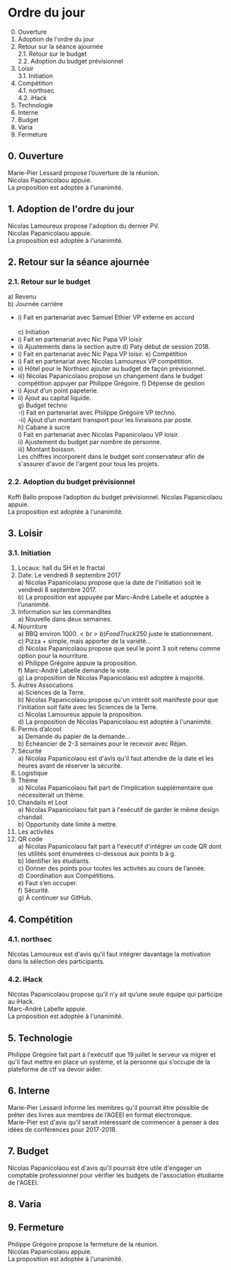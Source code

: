# Ordre du jour

0. Ouverture
1. Adoption de l'ordre du jour
2. Retour sur la séance ajournée <br>
	2.1. Retour sur le budget <br>
	2.2. Adoption du budget prévisionnel 
3. Loisir <br>
	3.1. Initiation
4. Compétition <br>
	4.1. northsec<br>
	4.2. iHack
5. Technologie
6. Interne
7. Budget
8. Varia
9. Fermeture


## 0. Ouverture

Marie-Pier Lessard propose l’ouverture de la réunion. <br>
Nicolas Papanicolaou appuie.<br>
La proposition est adoptée à l'unanimité.

## 1. Adoption de l'ordre du jour

Nicolas Lamoureux propose l'adoption du dernier PV.<br>
Nicolas Papanicolaou appuie.<br>
La proposition est adoptée à l'unanimité.

## 2. Retour sur la séance ajournée

### 2.1. Retour sur le budget

a) Revenu <br>
b) Journée carrière 
- i) Fait en partenariat avec Samuel Ethier VP externe en accord </li> <br>
c) Initiation <br>
- i) Fait en partenariat avec Nic Papa VP loisir 
- ii) Ajustements dans la section autre 
d) Paty début de session 2018. <br>
- i) Fait en partenariat avec Nic Papa VP loisir. 
e) Compétition <br>
- i) Fait en partenariat avec Nicolas Lamoureux VP compétition.
- ii) Hôtel pour le Northsec ajouter au budget de façon prévisionnel. 
- iii) Nicolas Papanicolaou propose un changement dans le budget compétition appuyer par Philippe Grégoire.
f) Dépense de gestion <br>
- i) Ajout d’un point papeterie.
- ii) Ajout au capital liquide. <br>
g) Budget techno <br>
-i) Fait en partenariat avec Philippe Grégoire VP techno.<br>
-ii) Ajout d’un montant transport pour les livraisons par poste. <br>
h) Cabane à sucre <br>
	i) Fait en partenariat avec Nicolas Papanicolaou VP loisir. <br>
	ii) Ajustement du budget par nombre de personne. <br>
	iii) Montant boisson. <br>
Les chiffres incorporent dans le budget sont conservateur afin de s'assurer d'avoir de l'argent pour tous les projets.

### 2.2. Adoption du budget prévisionnel 

Koffi Ballo propose l’adoption du budget prévisionnel.
Nicolas Papanicolaou appuie. <br>
La proposition est adoptée à l'unanimité. <br>

## 3. Loisir
### 3.1. Initiation

1) Locaux: hall du SH et le fractal <br>
2) Date: Le vendredi 8 septembre 2017 <br>
	a) Nicolas Papanicolaou propose que la date de l'initiation soit le vendredi 8 septembre 2017. <br>
	b) La proposition est appuyée par Marc-André Labelle et adoptée à l’unanimité. <br>
3) Information sur les commandites <br>
	a) Nouvelle dans deux semaines. <br>
4) Nourriture <br>
	a) BBQ environ 1000$. <br>
	b) Food Truck 250$ juste le stationnement. <br>
	c) Pizza + simple, mais apporter de la variété… <br>
	d) Nicolas Papanicolaou propose que seul le point 3 soit retenu comme option pour la nourriture. <br>
	e) Philippe Grégoire appuie la proposition. <br>
	f) Marc-André Labelle demande le vote. <br>
	g) La proposition de Nicolas Papanicolaou est adoptée à majorité. <br>
5) Autres Assocations <br>
	a) Sciences de la Terre. <br>
	b) Nicolas Papanicolaou propose qu'un intérêt soit manifesté pour que l'initiation soit faite avec les Sciences de la Terre. <br>
	c) Nicolas Lamoureux appuie la proposition. <br>
	d) La proposition de Nicolas Papanicolaou est adoptée à l'unanimité. <br>
6) Permis d’alcool <br>
	a) Demande du papier de la demande… <br>
	b) Échéancier de 2-3 semaines pour le recevoir avec Réjan.<br>
7) Sécurité <br>
	a) Nicolas Papanicolaou est d'avis qu'il faut attendre de la date et les heures avant de réserver la sécurité. <br>
8) Logistique <br>
9) Thème <br>
	a) Nicolas Papanicolaou fait part de l'implication supplémentaire que nécessiterait un thème.<br>
10) Chandails et Loot <br>
	a) Nicolas Papanicolaou fait part à l'exécutif de garder le même design chandail. <br>
	b) Opportunity date limite à mettre. <br>
11) Les activités <br>
12) QR code <br>
	a) Nicolas Papanicolaou fait part à l'exécutif d'intégrer un code QR dont les utilités sont énumérées ci-dessous aux points b à g. <br>
	b) Identifier les étudiants. <br>
	c) Donner des points pour toutes les activités au cours de l’année.<br> 
	d) Coordination aux Compétitions. <br>
	e) Faut s’en occuper. <br>
	f) Sécurité. <br>
	g) À continuer sur GitHub. <br>



## 4. Compétition
### 4.1. northsec

Nicolas Lamoureux est d'avis qu'il faut intégrer davantage la motivation dans la sélection des participants.


### 4.2. iHack

Nicolas Papanicolaou propose qu'il n’y ait qu’une seule équipe qui participe au iHack.<br>
Marc-André Labelle appuie.<br>
La proposition est adoptée à l'unanimité.<br>

## 5. Technologie

Philippe Grégoire fait part à l'exécutif que 19 juillet le serveur va migrer et qu'il faut mettre en place un système, et la personne qui s’occupe de la plateforme de ctf va devoir aider. <br>

## 6. Interne

Marie-Pier Lessard informe les membres qu'il pourrait être possible de prêter des livres aux membres de l’AGEEI en format électronique.<br>
Marie-Pier est d'avis qu'il serait intéressant de commencer à penser à des idées de conférences pour 2017-2018.<br>

## 7. Budget


Nicolas Papanicolaou est d'avis qu'il pourrait être utile d'engager un comptable professionnel pour vérifier les budgets de l'association étudiante de l'AGEEI.<br>

## 8. Varia

## 9. Fermeture

Philippe Grégoire propose la fermeture de la réunion.<br>
Nicolas Papanicolaou appuie.<br>
La proposition est adoptée à l'unanimité.


